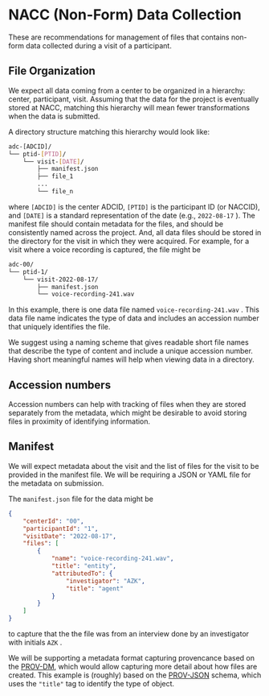 # NACC (Non-Form) Data Collection

These are recommendations for management of files that contains non-form data collected during a visit of a participant.

## File Organization

We expect all data coming from a center to be organized in a hierarchy: center, participant, visit.
Assuming that the data for the project is eventually stored at NACC, matching this hierarchy will mean fewer transformations when the data is submitted.

A directory structure matching this hierarchy would look like:

```bash
adc-[ADCID]/ 
└── ptid-[PTID]/ 
    └── visit-[DATE]/ 
        ├── manifest.json 
        ├── file_1 
        ...
        └── file_n 
```

 
where `[ADCID]` is the center ADCID, `[PTID]` is the participant ID (or NACCID), and `[DATE]` is a standard representation of the date (e.g., `2022-08-17` ).
The manifest file should contain metadata for the files, and should be consistently named across the project.
And, all data files should be stored in the directory for the visit in which they were acquired. 
For example, for a visit where a voice recording is captured, the file might be 

```bash
adc-00/ 
└── ptid-1/ 
    └── visit-2022-08-17/ 
        ├── manifest.json 
        └── voice-recording-241.wav 
```

In this example, there is one data file named `voice-recording-241.wav` .
This data file name indicates the type of data and includes an accession number that uniquely identifies the file.

We suggest using a naming scheme that gives readable short file names that describe the type of content and include a unique accession number.
Having short meaningful names will help when viewing data in a directory.

## Accession numbers

Accession numbers can help with tracking of files when they are stored separately from the metadata, which might be desirable to avoid storing files in proximity of identifying information.

## Manifest

We will expect metadata about the visit and the list of files for the visit to be provided in the manifest file. 
We will be requiring a JSON or YAML file for the metadata on submission. 

The `manifest.json` file for the data might be 

```json
{
    "centerId": "00",
    "participantId": "1",
    "visitDate": "2022-08-17",
    "files": [
        {
            "name": "voice-recording-241.wav",
            "title": "entity",
            "attributedTo": {
                "investigator": "AZK",
                "title": "agent"
            }
        }
    ]
}
```

to capture that the the file was from an interview done by an investigator with initials `AZK` .

We will be supporting a metadata format capturing provencance based on the [PROV-DM](https://www.w3.org/TR/prov-dm/), which would allow capturing more detail about how files are created.
This example is (roughly) based on the [PROV-JSON](https://www.w3.org/Submission/prov-json/) schema, which uses the `"title"` tag to identify the type of object.
